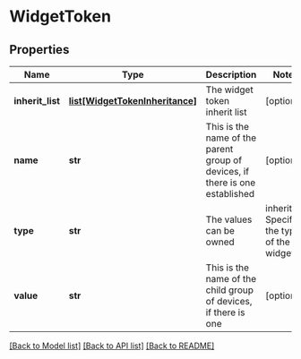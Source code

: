 # WidgetToken

## Properties
Name | Type | Description | Notes
------------ | ------------- | ------------- | -------------
**inherit_list** | [**list[WidgetTokenInheritance]**](WidgetTokenInheritance.md) | The widget token inherit list | [optional] 
**name** | **str** | This is the name of the parent group of devices, if there is one established | [optional] 
**type** | **str** | The values can be owned | inherit Specifies the type of the widget | [optional] 
**value** | **str** | This is the name of the child group of devices, if there is one | [optional] 

[[Back to Model list]](../README.md#documentation-for-models) [[Back to API list]](../README.md#documentation-for-api-endpoints) [[Back to README]](../README.md)


